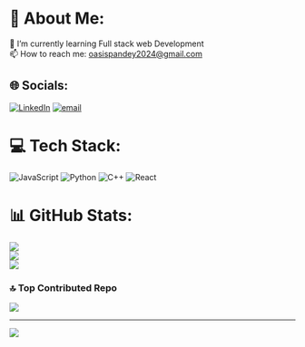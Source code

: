 # 💫 About Me:
🌱 I’m currently learning Full stack web Development<br>📫 How to reach me: oasispandey2024@gmail.com


## 🌐 Socials:
[![LinkedIn](https://img.shields.io/badge/LinkedIn-%230077B5.svg?logo=linkedin&logoColor=white)](https://linkedin.com/in/https://www.linkedin.com/in/oasis-pandey-3060b9335/) [![email](https://img.shields.io/badge/Email-D14836?logo=gmail&logoColor=white)](mailto:oasispandey2024@gmail.com) 

# 💻 Tech Stack:
![JavaScript](https://img.shields.io/badge/javascript-%23323330.svg?style=for-the-badge&logo=javascript&logoColor=%23F7DF1E) ![Python](https://img.shields.io/badge/python-3670A0?style=for-the-badge&logo=python&logoColor=ffdd54) ![C++](https://img.shields.io/badge/c++-%2300599C.svg?style=for-the-badge&logo=c%2B%2B&logoColor=white) ![React](https://img.shields.io/badge/react-%2320232a.svg?style=for-the-badge&logo=react&logoColor=%2361DAFB)
# 📊 GitHub Stats:
![](https://github-readme-stats.vercel.app/api?username=oasis-pandey&theme=dark&hide_border=false&include_all_commits=false&count_private=false)<br/>
![](https://github-readme-streak-stats.herokuapp.com/?user=oasis-pandey&theme=dark&hide_border=false)<br/>
![](https://github-readme-stats.vercel.app/api/top-langs/?username=oasis-pandey&theme=dark&hide_border=false&include_all_commits=false&count_private=false&layout=compact)

### 🔝 Top Contributed Repo
![](https://github-contributor-stats.vercel.app/api?username=oasis-pandey&limit=5&theme=dark&combine_all_yearly_contributions=true)

---
[![](https://visitcount.itsvg.in/api?id=oasis-pandey&icon=0&color=0)](https://visitcount.itsvg.in)

<!-- Proudly created with GPRM ( https://gprm.itsvg.in ) -->
